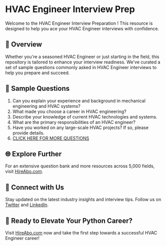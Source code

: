 # HVAC Engineer Interview Prep

Welcome to the HVAC Engineer Interview Preparation ! This resource is designed to help you ace your HVAC Engineer interviews with confidence.

## 🚀 Overview

Whether you're a seasoned HVAC Engineer or just starting in the field, this repository is tailored to enhance your interview readiness. We've curated a set of sample questions commonly asked in HVAC Engineer interviews to help you prepare and succeed.

## 📝 Sample Questions

1. Can you explain your experience and background in mechanical engineering and HVAC systems?
2. What made you choose a career in HVAC engineering?
3. Describe your knowledge of current HVAC technologies and systems.
4. What are the primary responsibilities of an HVAC engineer?
5. Have you worked on any large-scale HVAC projects? If so, please provide details.
6. [CLICK HERE FOR MORE QUESTIONS](https://hireabo.com/job/3_1_5/HVAC%20Engineer)

## 🌐 Explore Further

For an extensive question bank and more resources across 5,000 fields, visit [HireAbo.com](https://www.hireabo.com).

## 📱 Connect with Us

Stay updated on the latest industry insights and interview tips. Follow us on [Twitter](https://twitter.com/hireabo) and [LinkedIn](https://www.linkedin.com/in/hire-abo-3609972a8/).

## 🚀 Ready to Elevate Your Python Career?

Visit [HireAbo.com](https://www.hireabo.com) now and take the first step towards a successful HVAC Engineer career!